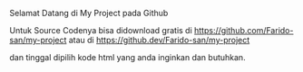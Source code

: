 Selamat Datang di My Project pada Github

Untuk Source Codenya bisa didownload gratis di https://github.com/Farido-san/my-project
atau di https://github.dev/Farido-san/my-project

dan tinggal dipilih kode html yang anda inginkan dan butuhkan.
